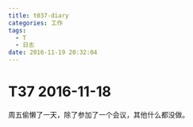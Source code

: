 ```yaml
---
title: t037-diary
categories: 工作
tags:
  - T
  - 日志
date: 2016-11-19 20:32:04
---
```

# T37 2016-11-18
周五偷懒了一天，除了参加了一个会议，其他什么都没做。 